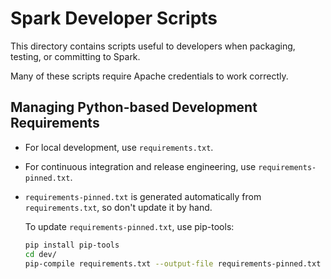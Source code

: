 # Spark Developer Scripts

This directory contains scripts useful to developers when packaging,
testing, or committing to Spark.

Many of these scripts require Apache credentials to work correctly.

## Managing Python-based Development Requirements

* For local development, use `requirements.txt`.
* For continuous integration and release engineering, use `requirements-pinned.txt`.
* `requirements-pinned.txt` is generated automatically from `requirements.txt`, so don't update it by hand.

    To update `requirements-pinned.txt`, use pip-tools:

    ```sh
    pip install pip-tools
    cd dev/
    pip-compile requirements.txt --output-file requirements-pinned.txt
    ```
